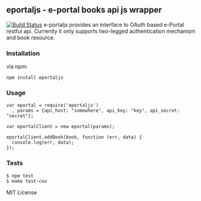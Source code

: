 ## eportaljs - e-portal books api js wrapper
[![Build Status](https://travis-ci.org/fagbokforlaget/eportaljs.png)](https://travis-ci.org/fagbokforlaget/eportaljs)
e-portaljs provides an interface to OAuth based e-Portal restful api. Currently it only supports two-legged authentication mechanism and book resource.

### Installation
via npm:

```
npm install eportaljs
```

### Usage
```
var eportal = require('eportaljs')
  , params = {api_host: "somewhere", api_key: "key", api_secret: "secret"};

var eportalClient = new eportal(params);

eportalClient.addBook(book, function (err, data) {
  console.log(err, data);
});

```

### Tests
```
$ npm test
$ make test-cov

```
MIT License
